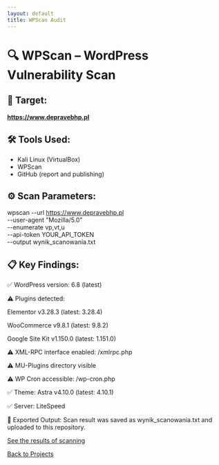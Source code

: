 ```yaml
---
layout: default
title: WPScan Audit
---
```


# 🔍 WPScan – WordPress Vulnerability Scan

## 🎯 Target:
**https://www.depravebhp.pl**

## 🛠 Tools Used:
- Kali Linux (VirtualBox)
- WPScan
- GitHub (report and publishing)

## ⚙️ Scan Parameters:


wpscan --url https://www.depravebhp.pl \
  --user-agent "Mozilla/5.0" \
  --enumerate vp,vt,u \
  --api-token YOUR_API_TOKEN \
  --output wynik_scanowania.txt
## 📋 Key Findings:
✅ WordPress version: 6.8 (latest)

⚠️ Plugins detected:

Elementor v3.28.3 (latest: 3.28.4)

WooCommerce v9.8.1 (latest: 9.8.2)

Google Site Kit v1.150.0 (latest: 1.151.0)

⚠️ XML-RPC interface enabled: /xmlrpc.php

⚠️ MU-Plugins directory visible

⚠️ WP Cron accessible: /wp-cron.php

✅ Theme: Astra v4.10.0 (latest: 4.10.1)

✅ Server: LiteSpeed

📁 Exported Output:
Scan result was saved as wynik_scanowania.txt and uploaded to this repository.

[See the results of scanning](wynik_scanowania.txt)

[Back to Projects](../projects.html)

